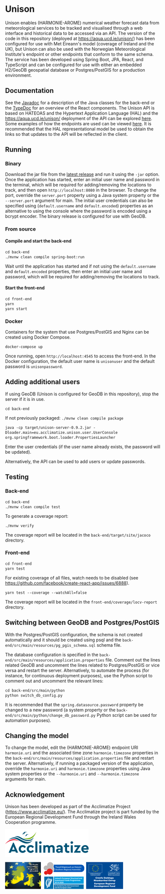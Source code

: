 # Unison
Unison enables (HARMONIE-AROME) numerical weather forecast data from meteorological services to be tracked and visualised through a web interface and historical data to be accessed via an API. The version of the code in this repository (deployed at https://aqua.ucd.ie/unison/) has been configured for use with Met Éireann's model (coverage of Ireland and the UK), but Unison can also be used with the Norwegian Meteorological Institute's endpoint or other endpoints that conform to the same schema. The service has been developed using Spring Boot, JPA, React, and TypeScript and can be configured for use with either an embedded H2/GeoDB geospatial database or Postgres/PostGIS for a production environment.

## Documentation
See the [Javadoc](https://conormuldoon.github.io/unison/docs/back-end/) for a description of the Java classes for the back-end or the [TypeDoc](https://conormuldoon.github.io/unison/docs/front-end/modules.html) for an overview of the React components. The Unison API is based on HATEOAS and the Hypertext Application Language (HAL) and the https://aqua.ucd.ie/unison/ deployment of the API can be explored [here](https://aqua.ucd.ie/unison/explorer#hkey0=Accept&hval0=application/hal+json&uri=https://aqua.ucd.ie/unison/). Some examples of how the endpoints are used can be viewed [here](https://documenter.getpostman.com/view/3155829/SVtWvmRS). It is recommended that the HAL representational model be used to obtain the links so that updates to the API will be reflected in the client.

## Running

### Binary
Download the jar file from the [latest release](https://github.com/conormuldoon/unison/releases/latest/) and run it using the `-jar` option. Once the application has started, enter an initial user name and password in the terminal, which will be required for adding/removing the locations to track, and then open `http://localhost:8080` in the browser. To change the port, override the `server.port` property using a Java system property or the `--server.port` argument for main. The initial user credentials can also be specified using (`default.username` and `default.encoded`) properties as an alternative to using the console where the password is encoded using a bcrypt encoder. The binary release is configured for use with GeoDB.

### From source

#### Compile and start the back-end

```
cd back-end
./mvnw clean compile spring-boot:run
```
Wait until the application has started and if not using the `default.username` and `default.encoded` properties, then enter an initial user name and password, which will be required for adding/removing the locations to track.

#### Start the front-end

```
cd front-end
yarn
yarn start
```

### Docker

Containers for the system that use Postgres/PostGIS and Nginx can be created using Docker Compose.
```
docker-compose up
```
Once running, open `http://localhost:4545` to access the front-end. In the Docker configuration, the default user name is `unisonuser` and the default password is `unisonpassword`.

## Adding additional users

If using GeoDB (Unison is configured for GeoDB in this repository), stop the server if it is in use.
```
cd back-end
```
If not previously packaged: `./mvnw clean compile package`
```
java -cp target/unison-server-0.9.2.jar -Dloader.main=eu.acclimatize.unison.user.UserConsole org.springframework.boot.loader.PropertiesLauncher
```

Enter the user credentials (if the user name already exists, the password will be updated).

Alternatively, the API can be used to add users or update passwords.

## Testing

### Back-end 
```
cd back-end
./mvnw clean compile test
```
To generate a coverage report:
```
./mvnw verify
```
The coverage report will be located in the `back-end/target/site/jacoco` directory.

### Front-end
```
cd front-end
yarn test
```
For existing coverage of all files, watch needs to be disabled (see https://github.com/facebook/create-react-app/issues/6888).
```
yarn test --coverage --watchAll=false
```
The coverage report will be located in the `front-end/coverage/locv-report` directory.

## Switching between GeoDB and Postgres/PostGIS

With the Postgres/PostGIS configuration, the schema is not created automatically and it should be created using psql and the `back-end/src/main/resources/pg_pgis_schema.sql` schema file.

The database configuration is specified in the `back-end/src/main/resources/application.properties` file. Comment out the lines related GeoDB and uncomment the lines related to Postgres/PostGIS or vice versa and restart the server. Alternatively, to automate the process (for instance, for continuous deployment purposes), use the Python script to comment out and uncomment the relevant lines:
```
cd back-end/src/main/python
python switch_db_config.py
```

It is recommended that the `spring.datasource.password` property be changed to a new password (a system property or the `back-end/src/main/python/change_db_password.py` Python script can be used for automation purposes). 

## Changing the model

To change the model, edit the (HARMONIE-AROME) endpoint URI `harmonie.uri` and the associated time zone `harmonie.timezone` properties in the `back-end/src/main/resources/application.properties` file and restart the server. Alternatively, if running a packaged version of the application, override the `harmonie.uri` and `harmonie.timezone` properties using Java system properties or the `--harmonie.uri` and `--harmonie.timezone` arguments for main.

## Acknowledgement
Unison has been developed as part of the Acclimatize Project (https://www.acclimatize.eu/). The Acclimatize project is part funded by the European Regional Development Fund through the Ireland Wales Cooperation programme.

![Acclimatize logo](https://raw.githubusercontent.com/conormuldoon/unison/master/front-end/src/Acclimatize-Logo.png) 

![Partners logo](https://github.com/conormuldoon/unison/blob/master/front-end/src/partners-logos.jpg?raw=true)
